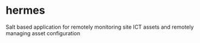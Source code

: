 # hermes
Salt based application for remotely monitoring site ICT assets and remotely managing asset configuration
